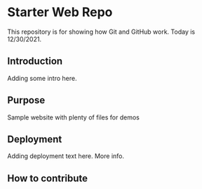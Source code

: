 # Starter Web Repo

This repository is for showing how Git and GitHub work. Today is 12/30/2021.

## Introduction
Adding some intro here.

## Purpose

Sample website with plenty of files for demos

## Deployment
Adding deployment text here. More info.

## How to contribute